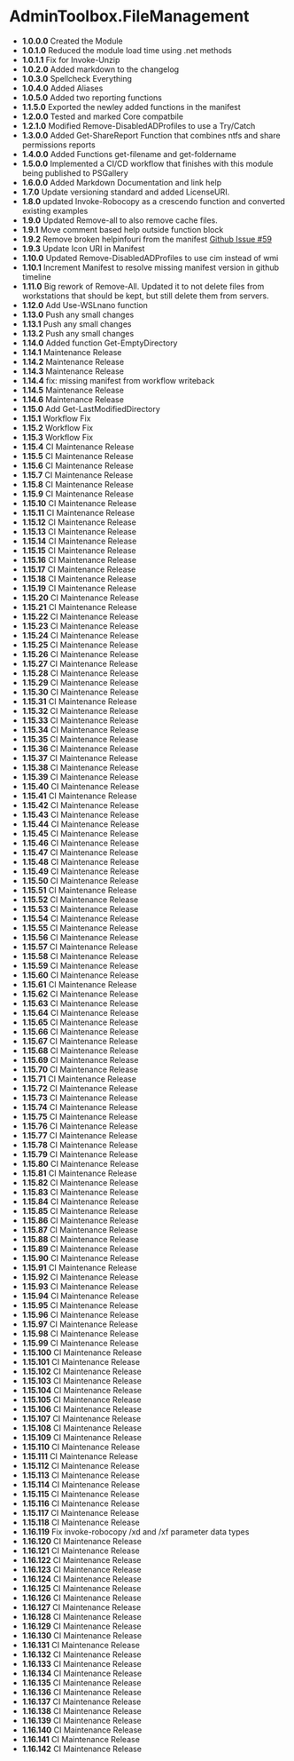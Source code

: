 # **AdminToolbox.FileManagement**

* **1.0.0.0** Created the Module
* **1.0.1.0** Reduced the module load time using .net methods
* **1.0.1.1** Fix for Invoke-Unzip
* **1.0.2.0** Added markdown to the changelog
* **1.0.3.0** Spellcheck Everything
* **1.0.4.0** Added Aliases
* **1.0.5.0** Added two reporting functions
* **1.1.5.0** Exported the newley added functions in the manifest
* **1.2.0.0** Tested and marked Core compatbile
* **1.2.1.0** Modified Remove-DisabledADProfiles to use a Try/Catch
* **1.3.0.0** Added Get-ShareReport Function that combines ntfs and share permissions reports
* **1.4.0.0** Added Functions get-filename and get-foldername
* **1.5.0.0** Implemented a CI/CD workflow that finishes with this module being published to PSGallery
* **1.6.0.0** Added Markdown Documentation and link help
* **1.7.0** Update versioning standard and added LicenseURI.
* **1.8.0** updated Invoke-Robocopy as a crescendo function and converted existing examples
* **1.9.0** Updated Remove-all to also remove cache files.
* **1.9.1** Move comment based help outside function block
* **1.9.2** Remove broken helpinfouri from the manifest [Github Issue #59](https://github.com/TheTaylorLee/AdminToolbox/issues/59)
* **1.9.3** Update Icon URI in Manifest
* **1.10.0** Updated Remove-DisabledADProfiles to use cim instead of wmi
* **1.10.1** Increment Manifest to resolve missing manifest version in github timeline
* **1.11.0** Big rework of Remove-All. Updated it to not delete files from workstations that should be kept, but still delete them from servers.
* **1.12.0** Add Use-WSLnano function
* **1.13.0** Push any small changes
* **1.13.1** Push any small changes
* **1.13.2** Push any small changes
* **1.14.0** Added function Get-EmptyDirectory
* **1.14.1** Maintenance Release
* **1.14.2** Maintenance Release
* **1.14.3** Maintenance Release
* **1.14.4** fix: missing manifest from workflow writeback
* **1.14.5** Maintenance Release
* **1.14.6** Maintenance Release
* **1.15.0** Add Get-LastModifiedDirectory
* **1.15.1** Workflow Fix
* **1.15.2** Workflow Fix
* **1.15.3** Workflow Fix
* **1.15.4** CI Maintenance Release
* **1.15.5** CI Maintenance Release
* **1.15.6** CI Maintenance Release
* **1.15.7** CI Maintenance Release
* **1.15.8** CI Maintenance Release
* **1.15.9** CI Maintenance Release
* **1.15.10** CI Maintenance Release
* **1.15.11** CI Maintenance Release
* **1.15.12** CI Maintenance Release
* **1.15.13** CI Maintenance Release
* **1.15.14** CI Maintenance Release
* **1.15.15** CI Maintenance Release
* **1.15.16** CI Maintenance Release
* **1.15.17** CI Maintenance Release
* **1.15.18** CI Maintenance Release
* **1.15.19** CI Maintenance Release
* **1.15.20** CI Maintenance Release
* **1.15.21** CI Maintenance Release
* **1.15.22** CI Maintenance Release
* **1.15.23** CI Maintenance Release
* **1.15.24** CI Maintenance Release
* **1.15.25** CI Maintenance Release
* **1.15.26** CI Maintenance Release
* **1.15.27** CI Maintenance Release
* **1.15.28** CI Maintenance Release
* **1.15.29** CI Maintenance Release
* **1.15.30** CI Maintenance Release
* **1.15.31** CI Maintenance Release
* **1.15.32** CI Maintenance Release
* **1.15.33** CI Maintenance Release
* **1.15.34** CI Maintenance Release
* **1.15.35** CI Maintenance Release
* **1.15.36** CI Maintenance Release
* **1.15.37** CI Maintenance Release
* **1.15.38** CI Maintenance Release
* **1.15.39** CI Maintenance Release
* **1.15.40** CI Maintenance Release
* **1.15.41** CI Maintenance Release
* **1.15.42** CI Maintenance Release
* **1.15.43** CI Maintenance Release
* **1.15.44** CI Maintenance Release
* **1.15.45** CI Maintenance Release
* **1.15.46** CI Maintenance Release
* **1.15.47** CI Maintenance Release
* **1.15.48** CI Maintenance Release
* **1.15.49** CI Maintenance Release
* **1.15.50** CI Maintenance Release
* **1.15.51** CI Maintenance Release
* **1.15.52** CI Maintenance Release
* **1.15.53** CI Maintenance Release
* **1.15.54** CI Maintenance Release
* **1.15.55** CI Maintenance Release
* **1.15.56** CI Maintenance Release
* **1.15.57** CI Maintenance Release
* **1.15.58** CI Maintenance Release
* **1.15.59** CI Maintenance Release
* **1.15.60** CI Maintenance Release
* **1.15.61** CI Maintenance Release
* **1.15.62** CI Maintenance Release
* **1.15.63** CI Maintenance Release
* **1.15.64** CI Maintenance Release
* **1.15.65** CI Maintenance Release
* **1.15.66** CI Maintenance Release
* **1.15.67** CI Maintenance Release
* **1.15.68** CI Maintenance Release
* **1.15.69** CI Maintenance Release
* **1.15.70** CI Maintenance Release
* **1.15.71** CI Maintenance Release
* **1.15.72** CI Maintenance Release
* **1.15.73** CI Maintenance Release
* **1.15.74** CI Maintenance Release
* **1.15.75** CI Maintenance Release
* **1.15.76** CI Maintenance Release
* **1.15.77** CI Maintenance Release
* **1.15.78** CI Maintenance Release
* **1.15.79** CI Maintenance Release
* **1.15.80** CI Maintenance Release
* **1.15.81** CI Maintenance Release
* **1.15.82** CI Maintenance Release
* **1.15.83** CI Maintenance Release
* **1.15.84** CI Maintenance Release
* **1.15.85** CI Maintenance Release
* **1.15.86** CI Maintenance Release
* **1.15.87** CI Maintenance Release
* **1.15.88** CI Maintenance Release
* **1.15.89** CI Maintenance Release
* **1.15.90** CI Maintenance Release
* **1.15.91** CI Maintenance Release
* **1.15.92** CI Maintenance Release
* **1.15.93** CI Maintenance Release
* **1.15.94** CI Maintenance Release
* **1.15.95** CI Maintenance Release
* **1.15.96** CI Maintenance Release
* **1.15.97** CI Maintenance Release
* **1.15.98** CI Maintenance Release
* **1.15.99** CI Maintenance Release
* **1.15.100** CI Maintenance Release
* **1.15.101** CI Maintenance Release
* **1.15.102** CI Maintenance Release
* **1.15.103** CI Maintenance Release
* **1.15.104** CI Maintenance Release
* **1.15.105** CI Maintenance Release
* **1.15.106** CI Maintenance Release
* **1.15.107** CI Maintenance Release
* **1.15.108** CI Maintenance Release
* **1.15.109** CI Maintenance Release
* **1.15.110** CI Maintenance Release
* **1.15.111** CI Maintenance Release
* **1.15.112** CI Maintenance Release
* **1.15.113** CI Maintenance Release
* **1.15.114** CI Maintenance Release
* **1.15.115** CI Maintenance Release
* **1.15.116** CI Maintenance Release
* **1.15.117** CI Maintenance Release
* **1.15.118** CI Maintenance Release
* **1.16.119** Fix invoke-robocopy /xd and /xf parameter data types
* **1.16.120** CI Maintenance Release
* **1.16.121** CI Maintenance Release
* **1.16.122** CI Maintenance Release
* **1.16.123** CI Maintenance Release
* **1.16.124** CI Maintenance Release
* **1.16.125** CI Maintenance Release
* **1.16.126** CI Maintenance Release
* **1.16.127** CI Maintenance Release
* **1.16.128** CI Maintenance Release
* **1.16.129** CI Maintenance Release
* **1.16.130** CI Maintenance Release
* **1.16.131** CI Maintenance Release
* **1.16.132** CI Maintenance Release
* **1.16.133** CI Maintenance Release
* **1.16.134** CI Maintenance Release
* **1.16.135** CI Maintenance Release
* **1.16.136** CI Maintenance Release
* **1.16.137** CI Maintenance Release
* **1.16.138** CI Maintenance Release
* **1.16.139** CI Maintenance Release
* **1.16.140** CI Maintenance Release
* **1.16.141** CI Maintenance Release
* **1.16.142** CI Maintenance Release